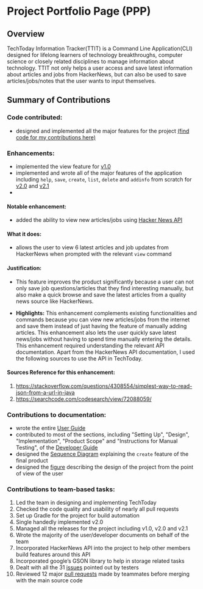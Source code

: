# Project Portfolio Page (PPP)


## Overview

TechToday Information Tracker(TTIT) is a Command Line Application(CLI) designed for lifelong learners of technology breakthroughs, computer science or closely related disciplines to manage information about technology. TTIT not only helps a user access and save latest information about articles and jobs from HackerNews, but can also be used to save articles/jobs/notes that the user wants to input themselves.

## Summary of Contributions 

### Code contributed: 
* designed and implemented all the major features for the project [(find code for my contributions here)](https://nus-cs2113-ay1920s2.github.io/tp-dashboard/#breakdown=true&search=&sort=groupTitle&sortWithin=title&since=2020-03-01&timeframe=commit&mergegroup=false&groupSelect=groupByRepos&tabOpen=true&tabType=authorship&tabAuthor=alaukiknpant&tabRepo=AY1920S2-CS2113-T14-2%2Ftp%5Bmaster%5D)

### Enhancements: 
* implemented the view feature for [v1.0](https://github.com/AY1920S2-CS2113-T14-2/tp/releases/tag/v1.0)
* implemented and wrote all of the major features of the application including `help`, `save`, `create`, `list`, `delete` and `addinfo` from scratch for [v2.0](https://github.com/AY1920S2-CS2113-T14-2/tp/releases/tag/v2.0) and [v2.1](https://github.com/AY1920S2-CS2113-T14-2/tp/releases/tag/v2.1) 
* 

#### Notable enhancement:
* added the ability to view new articles/jobs using [Hacker News API](https://github.com/HackerNews/API)	      

#### What it does: 
* allows the user to view 6 latest articles and job updates from HackerNews when prompted with the relevant `view` command		

#### Justification:
* This feature improves the product significantly because a user can not only save job questions/articles that they find interesting manually, but also make a quick browse and save the latest articles from a quality news source like HackerNews. 	

* **Highlights:** This enhancement complements existing functionalities and commands because you can view new articles/jobs from the internet and save them instead of just having the feature of manually adding articles. This enhancement also lets the user quickly save latest news/jobs without having to spend time manually entering the details. This enhancement required understanding the relevant API documentation. Apart from the HackerNews API documentation, I used the following sources to use the API in TechToday. 			

#### Sources Reference for this enhancement: 								
1. https://stackoverflow.com/questions/4308554/simplest-way-to-read-json-from-a-url-in-java 
1. https://searchcode.com/codesearch/view/72088059/					

### Contributions to documentation: 

* wrote the entire [User Guide](https://ay1920s2-cs2113-t14-2.github.io/tp/UserGuide.html) 
* contributed to most of the sections, including "Setting Up", "Design", "Implementation", "Product Scope" and "Instructions for Manual Testing", of the [Developer Guide](https://ay1920s2-cs2113-t14-2.github.io/tp/DeveloperGuide.html)
* designed the [Sequence Diagram](https://github.com/AY1920S2-CS2113-T14-2/tp/blob/master/docs/images/SD.png) explaining the `create` feature of the final product 
* designed the [figure](https://github.com/AY1920S2-CS2113-T14-2/tp/blob/master/docs/images/design.png) describing the design of the project from the point of view of the user

### Contributions to team-based tasks:

1. Led the team in designing and implementing TechToday
1. Checked the code quality and usability of nearly all pull requests
1. Set up Gradle for the project for build automation 
1. Single handedly implemented v2.0
1. Managed all the releases for the project including v1.0, v2.0 and v2.1
1. Wrote the majority of the user/developer documents on behalf of the team
1. Incorporated HackerNews API into the project to help other members build features around this API
1. Incorporated google’s GSON library to help in storage related tasks
1. Dealt with all the 31 [issues](https://github.com/AY1920S2-CS2113-T14-2/tp/issues?q=is%3Aissue+is%3Aclosed) pointed out by testers 
1. Reviewed 12 major [pull requests](https://github.com/AY1920S2-CS2113-T14-2/tp/pulls?q=is%3Apr+is%3Aclosed) made by teammates before merging with the main source code

